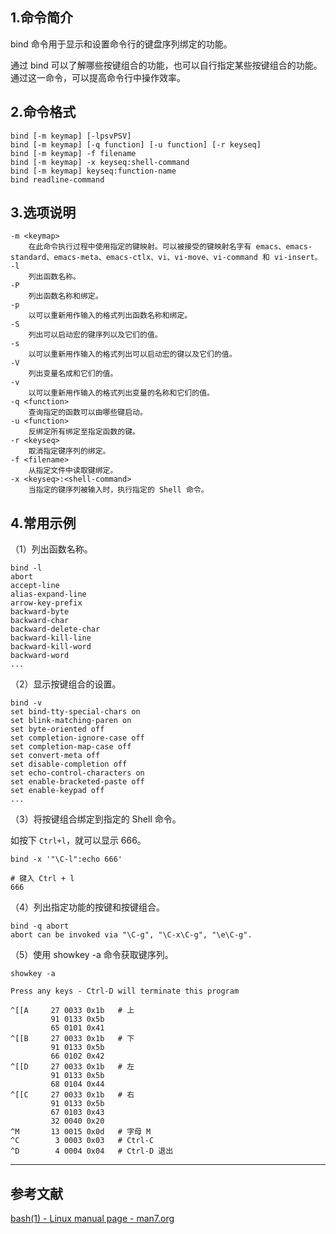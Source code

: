 ## 1.命令简介
bind 命令用于显示和设置命令行的键盘序列绑定的功能。

通过 bind 可以了解哪些按键组合的功能，也可以自行指定某些按键组合的功能。通过这一命令，可以提高命令行中操作效率。

## 2.命令格式
```shell
bind [-m keymap] [-lpsvPSV]
bind [-m keymap] [-q function] [-u function] [-r keyseq]
bind [-m keymap] -f filename
bind [-m keymap] -x keyseq:shell-command
bind [-m keymap] keyseq:function-name
bind readline-command
```
## 3.选项说明
```shell
-m <keymap>
	在此命令执行过程中使用指定的键映射。可以被接受的键映射名字有 emacs、emacs-standard、emacs-meta、emacs-ctlx、vi、vi-move、vi-command 和 vi-insert。
-l
	列出函数名称。
-P
	列出函数名称和绑定。
-p
	以可以重新用作输入的格式列出函数名称和绑定。
-S
	列出可以启动宏的键序列以及它们的值。
-s
	以可以重新用作输入的格式列出可以启动宏的键以及它们的值。
-V
	列出变量名成和它们的值。
-v
	以可以重新用作输入的格式列出变量的名称和它们的值。
-q <function>
	查询指定的函数可以由哪些键启动。
-u <function>
	反绑定所有绑定至指定函数的键。
-r <keyseq>
	取消指定键序列的绑定。
-f <filename>
	从指定文件中读取键绑定。
-x <keyseq>:<shell-command>
	当指定的键序列被输入时，执行指定的 Shell 命令。
```
## 4.常用示例
（1）列出函数名称。
```shell
bind -l
abort
accept-line
alias-expand-line
arrow-key-prefix
backward-byte
backward-char
backward-delete-char
backward-kill-line
backward-kill-word
backward-word
...
```

（2）显示按键组合的设置。
```shell
bind -v
set bind-tty-special-chars on
set blink-matching-paren on
set byte-oriented off
set completion-ignore-case off
set completion-map-case off
set convert-meta off
set disable-completion off
set echo-control-characters on
set enable-bracketed-paste off
set enable-keypad off
...
```

（3）将按键组合绑定到指定的 Shell 命令。

如按下 `Ctrl+l`，就可以显示 666。
```shell
bind -x '"\C-l":echo 666'

# 键入 Ctrl + l
666
```

（4）列出指定功能的按键和按键组合。
```shell
bind -q abort
abort can be invoked via "\C-g", "\C-x\C-g", "\e\C-g".
```

（5）使用 showkey -a 命令获取键序列。
```shell
showkey -a
 
Press any keys - Ctrl-D will terminate this program
 
^[[A     27 0033 0x1b	# 上
         91 0133 0x5b
         65 0101 0x41
^[[B     27 0033 0x1b	# 下
         91 0133 0x5b
         66 0102 0x42
^[[D     27 0033 0x1b	# 左
         91 0133 0x5b
         68 0104 0x44
^[[C     27 0033 0x1b 	# 右
         91 0133 0x5b
         67 0103 0x43
         32 0040 0x20
^M       13 0015 0x0d 	# 字母 M
^C        3 0003 0x03 	# Ctrl-C
^D        4 0004 0x04 	# Ctrl-D 退出
```

---
## 参考文献
[bash(1) - Linux manual page - man7.org](https://www.man7.org/linux/man-pages/man1/bash.1.html)

<Vssue title="bind" />
